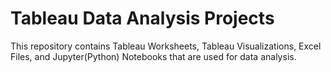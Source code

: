 # Tableau Data Analysis Projects
This repository contains Tableau Worksheets, Tableau Visualizations, Excel Files, and Jupyter(Python) Notebooks that are used for data analysis.
